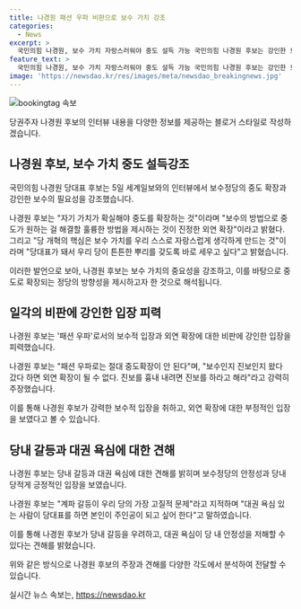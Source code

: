 ```yaml
---
title: 나경원 패션 우파 비판으로 보수 가치 강조
categories:
  - News
excerpt: >
  국민의힘 나경원, 보수 가치 자랑스러워야 중도 설득 가능 국민의힘 나경원 후보는 강인한 보수정당을 강조하며, 보수 가치를 중도로 확장할 필요가 있다고 주장했다. 계파 갈등 해소와 대권 욕심에 대해 비판하며, 당정일체와의 차별화를 강조했다. 패션 우파에 대한 비판과 외연 확장을 위한 방법론을 제시했다. 또한, 대선 불출마 선언과 쇄신책 계획에 대해 이야기했다. 인터뷰에서는 당대표 후보로서의 자신의 역량과 다른 후보들과의 차별점을 강조했다.
feature_text: >
  국민의힘 나경원, 보수 가치 자랑스러워야 중도 설득 가능 국민의힘 나경원 후보는 강인한 보수정당을 강조하며, 보수 가치를 중도로 확장할 필요가 있다고 주장했다. 계파 갈등 해소와 대권 욕심에 대해 비판하며, 당정일체와의 차별화를 강조했다. 패션 우파에 대한 비판과 외연 확장을 위한 방법론을 제시했다. 또한, 대선 불출마 선언과 쇄신책 계획에 대해 이야기했다. 인터뷰에서는 당대표 후보로서의 자신의 역량과 다른 후보들과의 차별점을 강조했다.
image: 'https://newsdao.kr/res/images/meta/newsdao_breakingnews.jpg'
---
```


<p><img src="https://newsdao.kr/res/images/meta/newsdao_breakingnews.jpg" alt="bookingtag 속보" /></p>

<p>당권주자 나경원 후보의 인터뷰 내용을 다양한 정보를 제공하는 블로거 스타일로 작성하겠습니다.</p>

<h2 data-ke-size="size26">나경원 후보, 보수 가치 중도 설득강조</h2>

<p>국민의힘 나경원 당대표 후보는 5일 세계일보와의 인터뷰에서 보수정당의 중도 확장과 강인한 보수의 필요성을 강조했습니다.</p>

<p data-ke-size="size16">나경원 후보는 "자기 가치가 확실해야 중도를 확장하는 것"이라며 "보수의 방법으로 중도가 원하는 걸 해결할 훌륭한 방법을 제시하는 것이 진정한 외연 확장"이라고 밝혔다. 그리고 "당 개혁의 핵심은 보수 가치를 우리 스스로 자랑스럽게 생각하게 만드는 것"이라며 "당대표가 돼서 우리 당이 튼튼한 뿌리를 갖도록 바로 세우고 싶다"고 밝혔습니다.</p>

<p>이러한 발언으로 보아, 나경원 후보는 보수 가치의 중요성을 강조하고, 이를 바탕으로 중도로 확장되는 정당의 방향성을 제시하고자 한 것으로 해석됩니다.</p>

<h2 data-ke-size="size26">일각의 비판에 강인한 입장 피력</h2>

<p>나경원 후보는 '패션 우파'로서의 보수적 입장과 외연 확장에 대한 비판에 강인한 입장을 피력했습니다.</p>

<p data-ke-size="size16">나경원 후보는 "패션 우파로는 절대 중도확장이 안 된다"며, "보수인지 진보인지 왔다 갔다 하면 외연 확장이 될 수 없다. 진보를 흉내 내려면 진보를 하라고 해라"라고 강력히 주장했습니다.</p>

<p>이를 통해 나경원 후보가 강력한 보수적 입장을 취하고, 외연 확장에 대한 부정적인 입장을 보였다고 볼 수 있습니다.</p>

<h2 data-ke-size="size26">당내 갈등과 대권 욕심에 대한 견해</h2>

<p>나경원 후보는 당내 갈등과 대권 욕심에 대한 견해를 밝히며 보수정당의 안정성과 당내 당적게 긍정적인 입장을 보였습니다.</p>

<p data-ke-size="size16">나경원 후보는 "계파 갈등이 우리 당의 가장 고질적 문제"라고 지적하며 "대권 욕심 있는 사람이 당대표를 하면 본인이 주인공이 되고 싶어 한다"고 말하였습니다.</p>

<p>이를 통해 나경원 후보가 당내 갈등을 우려하고, 대권 욕심이 당 내 안정성을 저해할 수 있다는 견해를 밝혔습니다.</p>

<p>위와 같은 방식으로 나경원 후보의 주장과 견해를 다양한 각도에서 분석하여 전달할 수 있습니다.</p>
실시간 뉴스 속보는, <a href="https://newsdao.kr" rel="dofollow">https://newsdao.kr</a>


